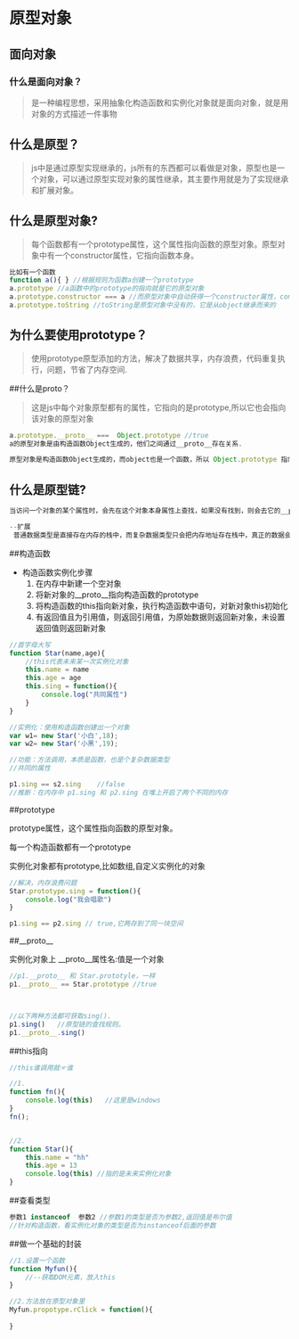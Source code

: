 # 原型对象

## 面向对象

### 什么是面向对象？

> 是一种编程思想，采用抽象化构造函数和实例化对象就是面向对象，就是用对象的方式描述一件事物



## 什么是原型？

> js中是通过原型实现继承的，js所有的东西都可以看做是对象，原型也是一个对象，可以通过原型实现对象的属性继承，其主要作用就是为了实现继承和扩展对象。

 ## 什么是原型对象?

> 每个函数都有一个prototype属性，这个属性指向函数的原型对象。原型对象中有一个constructor属性，它指向函数本身。

```js
比如有一个函数
function a(){ }	//根据规则为函数a创建一个prototype
a.prototype //a函数中的prototype的指向就是它的原型对象
a.prototype.constructor === a //而原型对象中自动获得一个constructor属性，constructor的指向就是a函数本身
a.prototype.toString //toString是原型对象中没有的，它是从object继承而来的
```

## 为什么要使用prototype？

> 使用prototype原型添加的方法，解决了数据共享，内存浪费，代码重复执行，问题，节省了内存空间.



##什么是proto？

>  这是js中每个对象原型都有的属性，它指向的是prototype,所以它也会指向该对象的原型对象

```js
a.prototype.__proto__ ===  Object.prototype //true
a的原型对象是由构造函数Object生成的，他们之间通过__proto__存在关系.

原型对象是构造函数Object生成的，而object也是一个函数，所以 Object.prototype 指向Object的原型对象.
```

## 什么是原型链?

```js
当访问一个对象的某个属性时，会先在这个对象本身属性上查找，如果没有找到，则会去它的__proto__隐式原型上查找，即它的构造函数的prototype，如果还没有找到就会再在构造函数的prototype的__proto__中查找，这样一层一层向上查找就会形成一个链式结构，我们称为原型链。
```



```js
--扩展
 普通数据类型是直接存在内存的栈中，而复杂数据类型只会把内存地址存在栈中，真正的数据会存在栈中的那个地址指向的堆中。    
```

##构造函数

+ 构造函数实例化步骤
  1. 在内存中新建一个空对象
  2. 将新对象的__proto__指向构造函数的prototype
  3. 将构造函数的this指向新对象，执行构造函数中语句，对新对象this初始化
  4. 有返回值且为引用值，则返回引用值，为原始数据则返回新对象，未设置返回值则返回新对象

```js
//首字母大写
function Star(name,age){
    //this代表未来某一次实例化对象
    this.name = name 
    this.age = age
    this.sing = function(){
        console.log("共同属性")
    }
}

//实例化：使用构造函数创建出一个对象
var w1= new Star('小白',18);
var w2= new Star('小黑',19);

//功能：方法调用，本质是函数，也是个复杂数据类型
//共同的属性

p1.sing == s2.sing    //false
//推断：在内存中 p1.sing 和 p2.sing 在堆上开启了两个不同的内存
```

##prototype

prototype属性，这个属性指向函数的原型对象。 

每一个构造函数都有一个prototype

实例化对象都有prototype,比如数组,自定义实例化的对象

```js
//解决，内存浪费问题
Star.prototype.sing = function(){
    console.log("我会唱歌")
}

p1.sing == p2.sing // true,它两存到了同一块空间
```

##_\_proto\_\_

实例化对象上 __proto__属性名:值是一个对象

```js
//p1.__proto__ 和 Star.prototyle，一样
p1.__proto__ == Star.prototype //true



//以下两种方法都可获取sing().
p1.sing()	//原型链的查找规则。
p1.__proto__.sing() 
```

##this指向

```js
//this谁调用就☞谁

//1.
function fn(){
    console.log(this)	//这里是windows
}
fn();


//2.
function Star(){
 	this.name = "hh"
    this.age = 13
    console.log(this) //指的是未来实例化对象
}

```

##查看类型

```js
参数1 instanceof  参数2 //参数1的类型是否为参数2,返回值是布尔值
//针对构造函数，看实例化对象的类型是否为instanceof后面的参数

```

##做一个基础的封装

```js
//1.设置一个函数
function Myfun(){
    //--获取DOM元素，放入this
}

//2.方法放在原型对象里
Myfun.propotype.rClick = function(){
    
}
```

